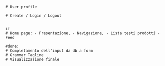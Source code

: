 

    

    # User profile

    # Create / Login / Logout


    if
    # Home page: - Presentazione, - Navigazione, - Lista testi prodotti - Feed

    #done:
    # Completamento dell'input da db a form
    # Grammar Tagline
    # Visualizzazione finale